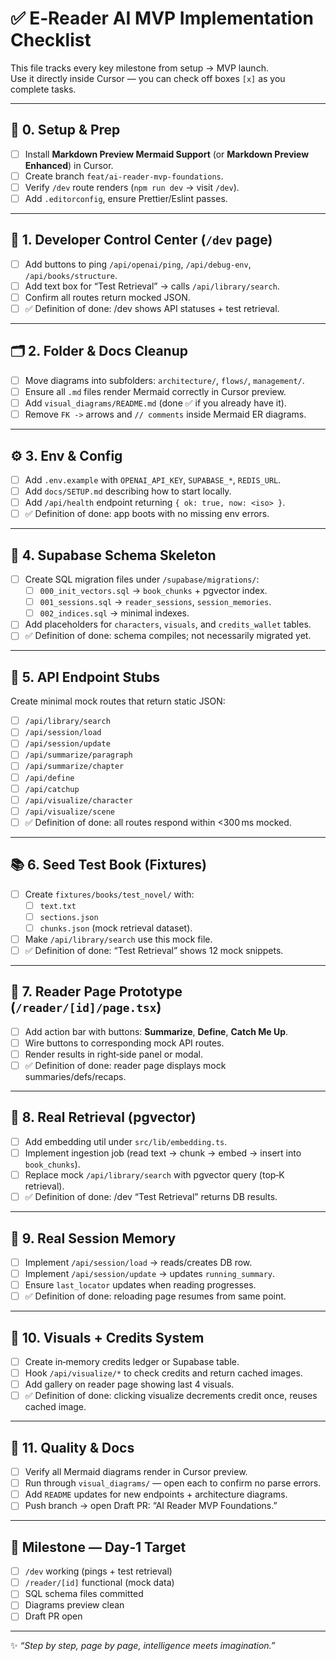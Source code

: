 # ✅ E‑Reader AI MVP Implementation Checklist

This file tracks every key milestone from setup → MVP launch.  
Use it directly inside Cursor — you can check off boxes `[x]` as you complete tasks.

---

## 🪩 0. Setup & Prep
- [ ] Install **Markdown Preview Mermaid Support** (or **Markdown Preview Enhanced**) in Cursor.
- [ ] Create branch `feat/ai-reader-mvp-foundations`.
- [ ] Verify `/dev` route renders (`npm run dev` → visit `/dev`).
- [ ] Add `.editorconfig`, ensure Prettier/Eslint passes.

---

## 🧭 1. Developer Control Center (`/dev` page)
- [ ] Add buttons to ping `/api/openai/ping`, `/api/debug-env`, `/api/books/structure`.
- [ ] Add text box for “Test Retrieval” → calls `/api/library/search`.
- [ ] Confirm all routes return mocked JSON.
- [ ] ✅ Definition of done: /dev shows API statuses + test retrieval.

---

## 🗂️ 2. Folder & Docs Cleanup
- [ ] Move diagrams into subfolders: `architecture/`, `flows/`, `management/`.
- [ ] Ensure all `.md` files render Mermaid correctly in Cursor preview.
- [ ] Add `visual_diagrams/README.md` (done ✅ if you already have it).
- [ ] Remove `FK ->` arrows and `// comments` inside Mermaid ER diagrams.

---

## ⚙️ 3. Env & Config
- [ ] Add `.env.example` with `OPENAI_API_KEY`, `SUPABASE_*`, `REDIS_URL`.
- [ ] Add `docs/SETUP.md` describing how to start locally.
- [ ] Add `/api/health` endpoint returning `{ ok: true, now: <iso> }`.
- [ ] ✅ Definition of done: app boots with no missing env errors.

---

## 🧱 4. Supabase Schema Skeleton
- [ ] Create SQL migration files under `/supabase/migrations/`:
  - [ ] `000_init_vectors.sql` → `book_chunks` + pgvector index.
  - [ ] `001_sessions.sql` → `reader_sessions`, `session_memories`.
  - [ ] `002_indices.sql` → minimal indexes.
- [ ] Add placeholders for `characters`, `visuals`, and `credits_wallet` tables.
- [ ] ✅ Definition of done: schema compiles; not necessarily migrated yet.

---

## 🔌 5. API Endpoint Stubs
Create minimal mock routes that return static JSON:
- [ ] `/api/library/search`
- [ ] `/api/session/load`
- [ ] `/api/session/update`
- [ ] `/api/summarize/paragraph`
- [ ] `/api/summarize/chapter`
- [ ] `/api/define`
- [ ] `/api/catchup`
- [ ] `/api/visualize/character`
- [ ] `/api/visualize/scene`
- [ ] ✅ Definition of done: all routes respond within <300 ms mocked.

---

## 📚 6. Seed Test Book (Fixtures)
- [ ] Create `fixtures/books/test_novel/` with:
  - [ ] `text.txt`
  - [ ] `sections.json`
  - [ ] `chunks.json` (mock retrieval dataset).
- [ ] Make `/api/library/search` use this mock file.
- [ ] ✅ Definition of done: “Test Retrieval” shows 12 mock snippets.

---

## 📖 7. Reader Page Prototype (`/reader/[id]/page.tsx`)
- [ ] Add action bar with buttons: **Summarize**, **Define**, **Catch Me Up**.
- [ ] Wire buttons to corresponding mock API routes.
- [ ] Render results in right‑side panel or modal.
- [ ] ✅ Definition of done: reader page displays mock summaries/defs/recaps.

---

## 🧠 8. Real Retrieval (pgvector)
- [ ] Add embedding util under `src/lib/embedding.ts`.
- [ ] Implement ingestion job (read text → chunk → embed → insert into `book_chunks`).
- [ ] Replace mock `/api/library/search` with pgvector query (top‑K retrieval).
- [ ] ✅ Definition of done: /dev “Test Retrieval” returns DB results.

---

## 💾 9. Real Session Memory
- [ ] Implement `/api/session/load` → reads/creates DB row.
- [ ] Implement `/api/session/update` → updates `running_summary`.
- [ ] Ensure `last_locator` updates when reading progresses.
- [ ] ✅ Definition of done: reloading page resumes from same point.

---

## 🎨 10. Visuals + Credits System
- [ ] Create in‑memory credits ledger or Supabase table.
- [ ] Hook `/api/visualize/*` to check credits and return cached images.
- [ ] Add gallery on reader page showing last 4 visuals.
- [ ] ✅ Definition of done: clicking visualize decrements credit once, reuses cached image.

---

## 🧩 11. Quality & Docs
- [ ] Verify all Mermaid diagrams render in Cursor preview.
- [ ] Run through `visual_diagrams/` — open each to confirm no parse errors.
- [ ] Add `README` updates for new endpoints + architecture diagrams.
- [ ] Push branch → open Draft PR: “AI Reader MVP Foundations.”

---

## 🎯 Milestone — Day‑1 Target
- [ ] `/dev` working (pings + test retrieval)
- [ ] `/reader/[id]` functional (mock data)
- [ ] SQL schema files committed
- [ ] Diagrams preview clean
- [ ] Draft PR open

---

✨ *“Step by step, page by page, intelligence meets imagination.”*
